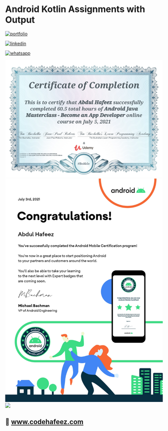 # Android Kotlin Assignments with Output

[![portfolio](https://img.shields.io/badge/my_portfolio-000?style=for-the-badge&logo=ko-fi&logoColor=white)](https://www.codehafeez.com/)

[![linkedin](https://img.shields.io/badge/linkedin-0A66C2?style=for-the-badge&logo=linkedin&logoColor=white)](https://www.linkedin.com/in/codehafeez/)

[![whatsapp](https://img.shields.io/badge/whatsapp-GREEN?style=for-the-badge&logo=whatsapp&logoColor=white)](https://api.whatsapp.com/send?phone=923123349398)


![](https://github.com/codehafeez/Android-Kotlin_Assignments/blob/main/Android-Certificate-Udemy.jpg)
![](https://github.com/codehafeez/Android-Kotlin_Assignments/blob/main/Android-Google-Partnet-Certificaiton.jpg)
![](https://github.com/codehafeez/Android-Kotlin_Assignments/blob/main/Appreciation-Certificate.png)


## 🔗 www.codehafeez.com
